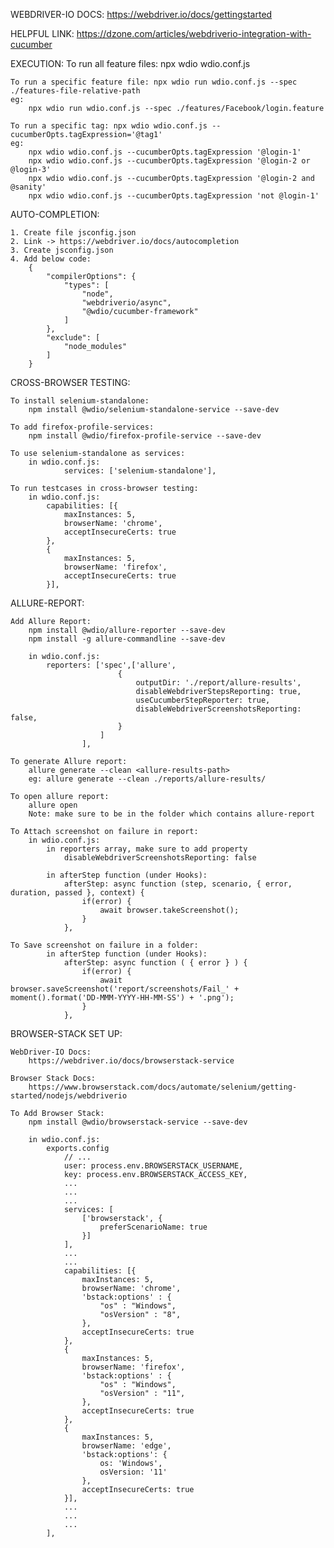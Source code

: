 WEBDRIVER-IO DOCS:
    https://webdriver.io/docs/gettingstarted

HELPFUL LINK:
    https://dzone.com/articles/webdriverio-integration-with-cucumber

EXECUTION:
    To run all feature files: npx wdio wdio.conf.js

    To run a specific feature file: npx wdio run wdio.conf.js --spec ./features-file-relative-path
    eg:
        npx wdio run wdio.conf.js --spec ./features/Facebook/login.feature

    To run a specific tag: npx wdio wdio.conf.js --cucumberOpts.tagExpression='@tag1'
    eg:
        npx wdio wdio.conf.js --cucumberOpts.tagExpression '@login-1'
        npx wdio wdio.conf.js --cucumberOpts.tagExpression '@login-2 or @login-3'
        npx wdio wdio.conf.js --cucumberOpts.tagExpression '@login-2 and @sanity'
        npx wdio wdio.conf.js --cucumberOpts.tagExpression 'not @login-1'

AUTO-COMPLETION:

    1. Create file jsconfig.json
    2. Link -> https://webdriver.io/docs/autocompletion
    3. Create jsconfig.json
    4. Add below code:
        {
            "compilerOptions": {
                "types": [
                    "node",
                    "webdriverio/async",
                    "@wdio/cucumber-framework"
                ]
            },
            "exclude": [
                "node_modules"
            ]
        }


CROSS-BROWSER TESTING:

    To install selenium-standalone:
        npm install @wdio/selenium-standalone-service --save-dev

    To add firefox-profile-services:
        npm install @wdio/firefox-profile-service --save-dev

    To use selenium-standalone as services:
        in wdio.conf.js:
                services: ['selenium-standalone'],

    To run testcases in cross-browser testing:
        in wdio.conf.js:
            capabilities: [{
                maxInstances: 5,
                browserName: 'chrome',
                acceptInsecureCerts: true
            },
            {
                maxInstances: 5,
                browserName: 'firefox',
                acceptInsecureCerts: true
            }],


ALLURE-REPORT:

    Add Allure Report:
        npm install @wdio/allure-reporter --save-dev
        npm install -g allure-commandline --save-dev

        in wdio.conf.js:
            reporters: ['spec',['allure', 
                            {
                                outputDir: './report/allure-results',
                                disableWebdriverStepsReporting: true,
                                useCucumberStepReporter: true,
                                disableWebdriverScreenshotsReporting: false,
                            }
                        ]
                    ],

    To generate Allure report:
        allure generate --clean <allure-results-path>
        eg: allure generate --clean ./reports/allure-results/

    To open allure report:
        allure open
        Note: make sure to be in the folder which contains allure-report

    To Attach screenshot on failure in report:
        in wdio.conf.js:
            in reporters array, make sure to add property
                disableWebdriverScreenshotsReporting: false

            in afterStep function (under Hooks):
                afterStep: async function (step, scenario, { error, duration, passed }, context) {
                    if(error) {
                        await browser.takeScreenshot();
                    }
                },

    To Save screenshot on failure in a folder:
            in afterStep function (under Hooks):
                afterStep: async function ( { error } ) {
                    if(error) {
                        await browser.saveScreenshot('report/screenshots/Fail_' + moment().format('DD-MMM-YYYY-HH-MM-SS') + '.png');
                    }
                },


BROWSER-STACK SET UP:

    WebDriver-IO Docs:
        https://webdriver.io/docs/browserstack-service

    Browser Stack Docs:
        https://www.browserstack.com/docs/automate/selenium/getting-started/nodejs/webdriverio

    To Add Browser Stack:
        npm install @wdio/browserstack-service --save-dev
    
        in wdio.conf.js:
            exports.config
                // ...
                user: process.env.BROWSERSTACK_USERNAME,
                key: process.env.BROWSERSTACK_ACCESS_KEY,
                ...
                ...
                ...
                services: [
                    ['browserstack', {
                        preferScenarioName: true
                    }]
                ],
                ...
                ...
                capabilities: [{
                    maxInstances: 5,
                    browserName: 'chrome',
                    'bstack:options' : {
                        "os" : "Windows",
                        "osVersion" : "8",
                    },
                    acceptInsecureCerts: true
                },
                {
                    maxInstances: 5,
                    browserName: 'firefox',
                    'bstack:options' : {
                        "os" : "Windows",
                        "osVersion" : "11",
                    },
                    acceptInsecureCerts: true
                },
                {
                    maxInstances: 5,
                    browserName: 'edge',
                    'bstack:options': {
                        os: 'Windows',
                        osVersion: '11'
                    },
                    acceptInsecureCerts: true
                }],
                ...
                ...
                ...
            ],
